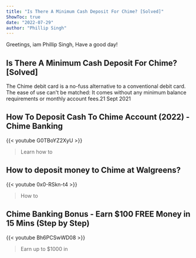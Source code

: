 ```yaml
---
title: "Is There A Minimum Cash Deposit For Chime? [Solved]"
ShowToc: true 
date: "2022-07-29"
author: "Phillip Singh" 
---
```


Greetings, iam Phillip Singh, Have a good day!
## Is There A Minimum Cash Deposit For Chime? [Solved]
The Chime debit card is a no-fuss alternative to a conventional debit card. The ease of use can't be matched: It comes without any minimum balance requirements or monthly account fees.21 Sept 2021

## How To Deposit Cash To Chime Account (2022) - Chime Banking
{{< youtube G0TBoYZ2XyU >}}
>Learn how to 

## How to deposit money to Chime at Walgreens?
{{< youtube 0x0-RSkn-t4 >}}
>How to 

## Chime Banking Bonus - Earn $100 FREE Money in 15 Mins (Step by Step)
{{< youtube Bh6PCSwWD08 >}}
>Earn up to $1000 in 

